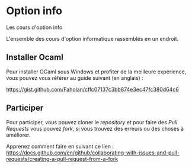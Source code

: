 # Option info
 Les cours d'option info

L'ensemble des cours d'option informatique rassemblés en un endroit.

## Installer Ocaml

Pour installer OCaml sous Windows et profiter de la meilleure expérience, vous pouvez vous référer au guide suivant (en anglais) :

https://gist.github.com/Faholan/cffc07137c3bb874e3ec47fc380d64c6

## Participer

Pour participer, vous pouvez cloner le *repository* et pour faire des *Pull Requests* vous pouvez *fork*, si vous trouvez des erreurs ou des choses à améliorer.

Apprenez comment faire en suivant ce lien :
https://docs.github.com/en/github/collaborating-with-issues-and-pull-requests/creating-a-pull-request-from-a-fork
